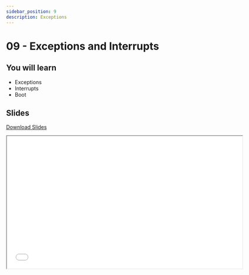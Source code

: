 ```yaml
---
sidebar_position: 9
description: Exceptions
---
```


# 09 - Exceptions and Interrupts

## You will learn

- Exceptions
- Interrupts
- Boot

## Slides

[Download Slides](/slides/fils_en/09/ma-09.pdf)

<iframe src="/slides/fils_en/09" width="640" height="360"></iframe>

